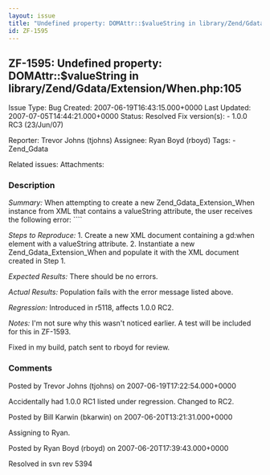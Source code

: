 ```yaml
---
layout: issue
title: "Undefined property: DOMAttr::$valueString in library/Zend/Gdata/Extension/When.php:105"
id: ZF-1595
---
```


ZF-1595: Undefined property: DOMAttr::$valueString in library/Zend/Gdata/Extension/When.php:105
-----------------------------------------------------------------------------------------------

 Issue Type: Bug Created: 2007-06-19T16:43:15.000+0000 Last Updated: 2007-07-05T14:44:21.000+0000 Status: Resolved Fix version(s): - 1.0.0 RC3 (23/Jun/07)
 
 Reporter:  Trevor Johns (tjohns)  Assignee:  Ryan Boyd (rboyd)  Tags: - Zend\_Gdata
 
 Related issues: 
 Attachments: 
### Description

_Summary:_ When attempting to create a new Zend\_Gdata\_Extension\_When instance from XML that contains a valueString attribute, the user receives the following error: ````

_Steps to Reproduce:_ 1. Create a new XML document containing a gd:when element with a valueString attribute. 2. Instantiate a new Zend\_Gdata\_Extension\_When and populate it with the XML document created in Step 1.

_Expected Results:_ There should be no errors.

_Actual Results:_ Population fails with the error message listed above.

_Regression:_ Introduced in r5118, affects 1.0.0 RC2.

_Notes:_ I'm not sure why this wasn't noticed earlier. A test will be included for this in ZF-1593.

Fixed in my build, patch sent to rboyd for review.

 

 

### Comments

Posted by Trevor Johns (tjohns) on 2007-06-19T17:22:54.000+0000

Accidentally had 1.0.0 RC1 listed under regression. Changed to RC2.

 

 

Posted by Bill Karwin (bkarwin) on 2007-06-20T13:21:31.000+0000

Assigning to Ryan.

 

 

Posted by Ryan Boyd (rboyd) on 2007-06-20T17:39:43.000+0000

Resolved in svn rev 5394

 

 